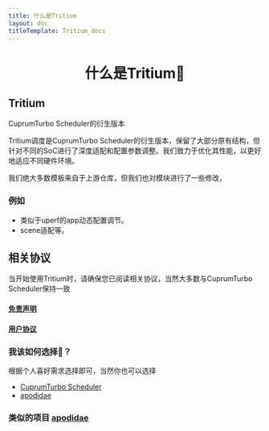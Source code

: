 ```yaml
---
title: 什么是Tritium
layout: doc
titleTemplate: Tritium_docs
---
```



<div align="center">

#  什么是Tritium🤔

</div>


## Tritium
CuprumTurbo Scheduler的衍生版本

Tritium调度是CuprumTurbo Scheduler的衍生版本，保留了大部分原有结构，但针对不同的SoC进行了深度适配和配置参数调整。我们致力于优化其性能，以更好地适应不同硬件环境。

我们绝大多数模板来自于上游仓库，但我们也对模块进行了一些修改，
### 例如
* 类似于uperf的app动态配置调节。
* scene适配等。
## 相关协议 
当开始使用Tritium时，请确保您已阅读相关协议，当然大多数与CuprumTurbo Scheduler保持一致
#### [免责声明](/disclaimer.md)
#### [用户协议](/agreement.md)

### 我该如何选择🤔？
根据个人喜好需求选择即可，当然你也可以选择
- [CuprumTurbo Scheduler](https://github.com/chenzyadb/CuprumTurbo-Scheduler)
- [apodidae](https://apodidae.nalanyinyun.top/)
### 类似的项目 [apodidae](https://apodidae.nalanyinyun.top/)


